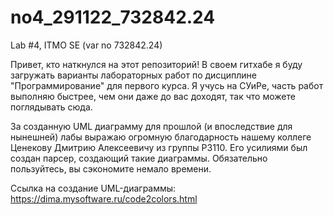 # no4_291122_732842.24
Lab #4, ITMO SE (var no 732842.24)

Привет, кто наткнулся на этот репозиторий! В своем гитхабе я буду загружать варианты лабораторных работ по дисциплине "Программирование" для первого курса. Я учусь на СУиРе, часть работ выполняю быстрее, чем они даже до вас доходят, так что можете поглядывать сюда.

За созданную UML диаграмму для прошлой (и впоследствие для нынешней) лабы выражаю огромную благодарность нашему коллеге Ценекову Дмитрию Алексеевичу из группы P3110. Его усилиями был создан парсер, создающий такие диаграммы. Обязательно пользуйтесь, вы сэкономите немало времени.

Ссылка на создание UML-диаграммы: https://dima.mysoftware.ru/code2colors.html
